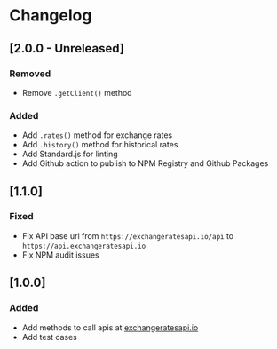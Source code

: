 # Changelog

## [2.0.0 - Unreleased]
### Removed
- Remove `.getClient()` method
### Added
- Add `.rates()` method for exchange rates
- Add `.history()` method for historical rates
- Add Standard.js for linting
- Add Github action to publish to NPM Registry and Github Packages

## [1.1.0]
### Fixed
- Fix API base url from `https://exchangeratesapi.io/api` to `https://api.exchangeratesapi.io`
- Fix NPM audit issues

## [1.0.0]
### Added
- Add methods to call apis at [exchangeratesapi.io](https://exchangeratesapi.io/)
- Add test cases
